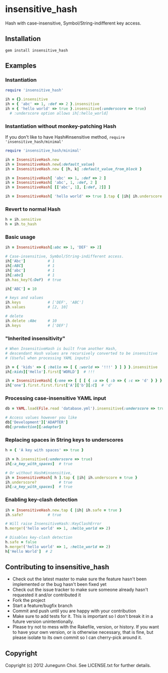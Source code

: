 insensitive_hash
================
Hash with case-insensitive, Symbol/String-indifferent key access.

Installation
------------
```
gem install insensitive_hash
```

Examples
--------

### Instantiation

```ruby
require 'insensitive_hash'

ih = {}.insensitive
ih = { 'abc' => 1, :def => 2 }.insensitive
ih = { 'hello world' => true }.insensitive(:underscore => true)
  # :underscore option allows ih[:hello_world]
```

### Instantiation without monkey-patching Hash

If you don't like to have Hash#insensitive method, `require 'insensitive_hash/minimal'`

```ruby
require 'insensitive_hash/minimal'

ih = InsensitiveHash.new
ih = InsensitiveHash.new(:default_value)
ih = InsensitiveHash.new { |h, k| :default_value_from_block }

ih = InsensitiveHash[ 'abc' => 1, :def => 2 ]
ih = InsensitiveHash[ 'abc', 1, :def, 2 ]
ih = InsensitiveHash[ [['abc', 1], [:def, 2]] ]

ih = InsensitiveHash[ 'hello world' => true ].tap { |ih| ih.underscore = true }
```

### Revert to normal Hash

```ruby
h = ih.sensitive
h = ih.to_hash
```

### Basic usage
```ruby
ih = InsensitiveHash[:abc => 1, 'DEF' => 2]

# Case-insensitive, Symbol/String-indifferent access.
ih['Abc']          # 1
ih[:ABC]           # 1
ih['abc']          # 1
ih[:abc]           # 1
ih.has_key?(:DeF)  # true

ih['ABC'] = 10

# keys and values
ih.keys            # ['DEF', 'ABC']
ih.values          # [2, 10]

# delete
ih.delete :Abc     # 10
ih.keys            # ['DEF']
```

### "Inherited insensitivity"
```ruby
# When InsensitiveHash is built from another Hash,
# descendant Hash values are recursively converted to be insensitive
# (Useful when processing YAML inputs)

ih = { 'kids' => { :hello => [ { :world => '!!!' } ] } }.insensitive
ih[:kids]['Hello'].first['WORLD']  # !!!

ih = InsensitiveHash[ {:one => [ [ [ { :a => { :b => { :c => 'd' } } } ] ] ]} ]
ih['one'].first.first.first['A']['b'][:C]  # 'd'
```

### Processing case-insensitive YAML input
```ruby
db = YAML.load(File.read 'database.yml').insensitive(:underscore => true)

# Access values however you like
db['Development']['ADAPTER']
db[:production][:adapter]
```

### Replacing spaces in String keys to underscores
```ruby
h = { 'A key with spaces' => true }

ih = h.insensitive(:underscore => true)
ih[:a_key_with_spaces]  # true

# Or without Hash#insensitive,
ih = InsensitiveHash[ h ].tap { |ih| ih.underscore = true }
ih.underscore?          # true
ih[:a_key_with_spaces]  # true
```

### Enabling key-clash detection
```ruby
ih = InsensitiveHash.new.tap { |ih| ih.safe = true }
ih.safe?           # true

# Will raise InsensitiveHash::KeyClashError
h.merge!('hello world' => 1, :hello_world => 2)

# Disables key-clash detection
h.safe = false
h.merge!('hello world' => 1, :hello_world => 2)
h['Hello World']  # 2
```

## Contributing to insensitive_hash
 
* Check out the latest master to make sure the feature hasn't been implemented or the bug hasn't been fixed yet
* Check out the issue tracker to make sure someone already hasn't requested it and/or contributed it
* Fork the project
* Start a feature/bugfix branch
* Commit and push until you are happy with your contribution
* Make sure to add tests for it. This is important so I don't break it in a future version unintentionally.
* Please try not to mess with the Rakefile, version, or history. If you want to have your own version, or is otherwise necessary, that is fine, but please isolate to its own commit so I can cherry-pick around it.

## Copyright

Copyright (c) 2012 Junegunn Choi. See LICENSE.txt for
further details.

